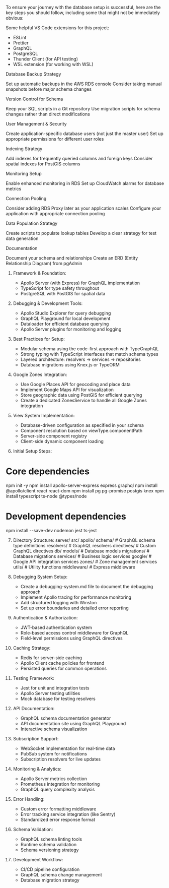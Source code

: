 To ensure your journey with the database setup is successful, here are the key steps you should follow, including some that might not be immediately obvious:

Some helpful VS Code extensions for this project:
  - ESLint
  - Prettier
  - GraphQL
  - PostgreSQL
  - Thunder Client (for API testing)
  - WSL extension (for working with WSL)

Database Backup Strategy

Set up automatic backups in the AWS RDS console
Consider taking manual snapshots before major schema changes

Version Control for Schema

Keep your SQL scripts in a Git repository
Use migration scripts for schema changes rather than direct modifications

User Management & Security

Create application-specific database users (not just the master user)
Set up appropriate permissions for different user roles

Indexing Strategy

Add indexes for frequently queried columns and foreign keys
Consider spatial indexes for PostGIS columns

Monitoring Setup

Enable enhanced monitoring in RDS
Set up CloudWatch alarms for database metrics

Connection Pooling

Consider adding RDS Proxy later as your application scales
Configure your application with appropriate connection pooling

Data Population Strategy

Create scripts to populate lookup tables
Develop a clear strategy for test data generation

Documentation

Document your schema and relationships
Create an ERD (Entity Relationship Diagram) from pgAdmin

1. Framework & Foundation:
   - Apollo Server (with Express) for GraphQL implementation
   - TypeScript for type safety throughout
   - PostgreSQL with PostGIS for spatial data
2. Debugging & Development Tools:

   - Apollo Studio Explorer for query debugging
   - GraphQL Playground for local development
   - Dataloader for efficient database querying
   - Apollo Server plugins for monitoring and logging

3. Best Practices for Setup:

   - Modular schema using the code-first approach with TypeGraphQL
   - Strong typing with TypeScript interfaces that match schema types
   - Layered architecture: resolvers → services → repositories
   - Database migrations using Knex.js or TypeORM

4. Google Zones Integration:

   - Use Google Places API for geocoding and place data
   - Implement Google Maps API for visualization
   - Store geographic data using PostGIS for efficient querying
   - Create a dedicated ZonesService to handle all Google Zones integration

5. View System Implementation:

   - Database-driven configuration as specified in your schema
   - Component resolution based on viewType.componentPath
   - Server-side component registry
   - Client-side dynamic component loading

6. Initial Setup Steps:

# Core dependencies

npm init -y
npm install apollo-server-express express graphql
npm install @apollo/client react react-dom
npm install pg pg-promise postgis knex
npm install typescript ts-node @types/node

# Development dependencies

npm install --save-dev nodemon jest ts-jest

7. Directory Structure:
   server/
   src/
   apollo/
   schema/ # GraphQL schema type definitions
   resolvers/ # GraphQL resolvers
   directives/ # Custom GraphQL directives
   db/
   models/ # Database models
   migrations/ # Database migrations
   services/ # Business logic services
   google/ # Google API integration services
   zones/ # Zone management services
   utils/ # Utility functions
   middleware/ # Express middleware

8. Debugging System Setup:

   - Create a debugging-system.md file to document the debugging approach
   - Implement Apollo tracing for performance monitoring
   - Add structured logging with Winston
   - Set up error boundaries and detailed error reporting

9. Authentication & Authorization:
   - JWT-based authentication system
   - Role-based access control middleware for GraphQL
   - Field-level permissions using GraphQL directives
10. Caching Strategy:

    - Redis for server-side caching
    - Apollo Client cache policies for frontend
    - Persisted queries for common operations

11. Testing Framework:

    - Jest for unit and integration tests
    - Apollo Server testing utilities
    - Mock database for testing resolvers

12. API Documentation:

    - GraphQL schema documentation generator
    - API documentation site using GraphQL Playground
    - Interactive schema visualization

13. Subscription Support:

    - WebSocket implementation for real-time data
    - PubSub system for notifications
    - Subscription resolvers for live updates

14. Monitoring & Analytics:

    - Apollo Server metrics collection
    - Prometheus integration for monitoring
    - GraphQL query complexity analysis

15. Error Handling:

    - Custom error formatting middleware
    - Error tracking service integration (like Sentry)
    - Standardized error response format

16. Schema Validation:

    - GraphQL schema linting tools
    - Runtime schema validation
    - Schema versioning strategy

17. Development Workflow:

    - CI/CD pipeline configuration
    - GraphQL schema change management
    - Database migration strategy

